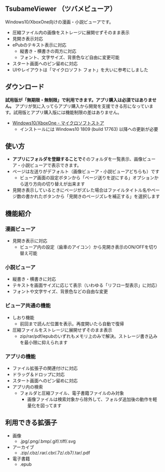 ## TsubameViewer （ツバメビューア）

Windows10/XboxOne向けの漫画・小説ビューアです。

* 圧縮ファイル内の画像をストレージに展開せずそのまま表示
* 見開き表示対応
* ePubのテキスト表示に対応
  * 縦書き・横書きの両方に対応
  * フォント、文字サイズ、背景色など自由に変更可能
* スタート画面へのピン留めに対応
* UIやレイアウトは「マイクロソフト フォト」を大いに参考にしました  

## ダウンロード

**試用版が「無期限・無制限」で利用できます。アプリ購入は必須ではありません。** アプリが気に入ってらアプリ購入から開発を支援できる形になっています。試用版とアプリ購入版には機能制限の差はありません。

* [Windows10/XboxOne - マイクロソフトストア](https://www.microsoft.com/store/apps/9NDXXQRG4PL8)
  * インストールには Windows10 1809 (build 17763) 以降への更新が必要

## 使い方

* **アプリにフォルダを登録することで**そのフォルダを一覧表示、画像ビューア・小説ビューアで表示できます。
* ページは左送りがデフォルト（画像ビューア・小説ビューアどちらも）です
  * ビューア画面の設定ボタンから「ページ送りを逆にする」オプションから送り方向の切り替えが出来ます
* 見開き表示しているときにページがズレた場合はファイルタイトル名やページ数の書かれたボタンから「見開きのページズレを補正する」を選択します

## 機能紹介

### 漫画ビューア

* 見開き表示に対応
  * ビューア内の設定（歯車のアイコン）から見開き表示のON/OFFを切り替え可能

### 小説ビューア

* 縦書き・横書きに対応
* テキストを画面サイズに応じて表示（いわゆる「リフロー型表示」に対応）
* フォントや文字サイズ、背景色などの自由な変更

### ビューア共通の機能

* しおり機能
  * 前回まで読んだ位置を表示。再度開いたら自動で復帰
* 圧縮ファイルをストレージに展開せずそのまま表示
  * zip/rar/pdf/epubのいずれもメモリ上のみで解決。ストレージ書き込みを最小限に抑えられます

### アプリの機能

* ファイル拡張子の関連付けに対応
* ドラッグ＆ドロップに対応
* スタート画面へのピン留めに対応
* アプリ内の検索
  * フォルダと圧縮ファイル、電子書籍ファイルのみ対象
    * 画像ファイルは検索対象から除外して、フォルダ追加後の動作を軽量化を図ってます


## 利用できる拡張子

* 画像
  * .jpg/.png/.bmp/.gif/.tiff/.svg
* アーカイブ
  * .zip/.cbz/.rar/.cbr/.7z/.cb7/.tar/.pdf
* 電子書籍
  * .epub
